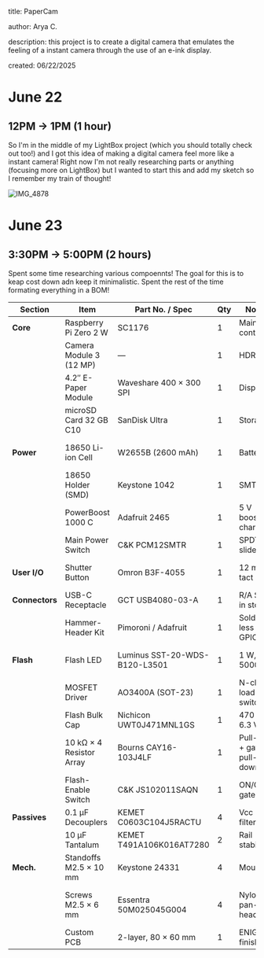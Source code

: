 title: PaperCam

author: Arya C.

description: this project is to create a digital camera that emulates the feeling of a instant camera through the use of an e-ink display.

created: 06/22/2025


# June 22

## 12PM -> 1PM (1 hour)
So I'm in the middle of my LightBox project (which you should totally check out too!) and I got this idea of making a digital camera feel more like a instant camera! Right now I'm not really researching parts or anything (focusing more on LightBox) but I wanted to start this and add my sketch so I remember my train of thought!

![IMG_4878](https://github.com/user-attachments/assets/3b7688c1-9b4d-46a6-84b0-40c486144ab1)


# June 23

## 3:30PM -> 5:00PM (2 hours)

Spent some time researching various compoennts! The goal for this is to keap cost down adn keep it minimalistic. Spent the rest of the time formating everything in a BOM!

| Section        | Item                     | Part No. / Spec               | Qty | Notes                     | Buy Link                                                                                                                                                                                       |
| -------------- | ------------------------ | ----------------------------- | --- | ------------------------- | ---------------------------------------------------------------------------------------------------------------------------------------------------------------------------------------------- |
| **Core**       | Raspberry Pi Zero 2 W    | SC1176                        | 1   | Main controller           | [https://www.microcenter.com/product/643085/raspberry-pi-zero-2-w](https://www.microcenter.com/product/643085/raspberry-pi-zero-2-w)                                                           |
|                | Camera Module 3 (12 MP)  | —                             | 1   | HDR / AF                  | [https://www.microcenter.com/product/662016/raspberry-pi-camera-3](https://www.microcenter.com/product/662016/raspberry-pi-camera-3)                                                           |
|                | 4.2″ E-Paper Module      | Waveshare 400 × 300 SPI       | 1   | Display                   | [https://www.amazon.com/dp/B074NR1SW2](https://www.amazon.com/dp/B074NR1SW2)                                                                                                                   |
|                | microSD Card 32 GB C10   | SanDisk Ultra                 | 1   | Storage                   | [https://www.microcenter.com/product/675332/sandisk-32gb-ultra-microsdxc-class-10](https://www.microcenter.com/product/675332/sandisk-32gb-ultra-microsdxc-class-10)                           |
| **Power**      | 18650 Li-ion Cell        | W2655B (2600 mAh)             | 1   | Battery                   | [https://www.microcenter.com/product/659302/performance-tools-18650-li-ion-recharge-battery](https://www.microcenter.com/product/659302/performance-tools-18650-li-ion-recharge-battery)       |
|                | 18650 Holder (SMD)       | Keystone 1042                 | 1   | SMT tabs                  | [https://www.digikey.com/en/products/detail/keystone-electronics/1042/2745668](https://www.digikey.com/en/products/detail/keystone-electronics/1042/2745668)                                   |
|                | PowerBoost 1000 C        | Adafruit 2465                 | 1   | 5 V boost + charger       | [https://www.adafruit.com/product/2465](https://www.adafruit.com/product/2465)                                                                                                                 |
|                | Main Power Switch        | C\&K PCM12SMTR                | 1   | SPDT slide                | [https://www.digikey.com/en/products/detail/c-k/PCM12SMTR/1640112](https://www.digikey.com/en/products/detail/c-k/PCM12SMTR/1640112)                                                           |
| **User I/O**   | Shutter Button           | Omron B3F-4055                | 1   | 12 mm tact                | [https://www.digikey.com/en/products/detail/omron-electronics-inc-emc-div/B3F-4055/31799](https://www.digikey.com/en/products/detail/omron-electronics-inc-emc-div/B3F-4055/31799)             |
| **Connectors** | USB-C Receptacle         | GCT USB4080-03-A              | 1   | R/A SMT, in stock         | [https://www.digikey.com/en/products/detail/gct/USB4080-03-A/14659819](https://www.digikey.com/en/products/detail/gct/USB4080-03-A/14659819)                                                   |
|                | Hammer-Header Kit        | Pimoroni / Adafruit           | 1   | Solder-less Pi GPIO       | [https://www.adafruit.com/product/3413](https://www.adafruit.com/product/3413)                                                                                                                 |
| **Flash**      | Flash LED                | Luminus SST-20-WDS-B120-L3501 | 1   | 1 W, 5000 K               | [https://www.digikey.com/en/products/detail/luminus-devices-inc/SST-20-WDS-B120-L3501/15903651](https://www.digikey.com/en/products/detail/luminus-devices-inc/SST-20-WDS-B120-L3501/15903651) |
|                | MOSFET Driver            | AO3400A (SOT-23)              | 1   | N-ch load switch          | [https://www.digikey.com/en/products/detail/alpha-omega-semiconductor-inc/AO3400A/1855772](https://www.digikey.com/en/products/detail/alpha-omega-semiconductor-inc/AO3400A/1855772)           |
|                | Flash Bulk Cap           | Nichicon UWT0J471MNL1GS       | 1   | 470 µF 6.3 V              | [https://www.digikey.com/en/products/detail/nichicon/UWT0J471MNL1GS/589899](https://www.digikey.com/en/products/detail/nichicon/UWT0J471MNL1GS/589899)                                         |
|                | 10 kΩ × 4 Resistor Array | Bourns CAY16-103J4LF          | 1   | Pull-ups + gate pull-down | [https://www.digikey.com/en/products/detail/bourns-inc/CAY16-103J4LF/431579](https://www.digikey.com/en/products/detail/bourns-inc/CAY16-103J4LF/431579)                                       |
|                | Flash-Enable Switch      | C\&K JS102011SAQN             | 1   | ON/OFF gate               | [https://www.digikey.com/en/products/detail/c-k/JS102011SAQN/1640095](https://www.digikey.com/en/products/detail/c-k/JS102011SAQN/1640095)                                                     |
| **Passives**   | 0.1 µF Decouplers        | KEMET C0603C104J5RACTU        | 4   | Vcc filtering             | [https://www.digikey.com/en/products/detail/kemet/C0603C104J5RACTU/2199772](https://www.digikey.com/en/products/detail/kemet/C0603C104J5RACTU/2199772)                                         |
|                | 10 µF Tantalum           | KEMET T491A106K016AT7280      | 2   | Rail stability            | [https://www.digikey.com/en/products/detail/kemet/T491A106K016AT7280/8612808](https://www.digikey.com/en/products/detail/kemet/T491A106K016AT7280/8612808)                                     |
| **Mech.**      | Standoffs M2.5 × 10 mm   | Keystone 24331                | 4   | Mount Pi                  | [https://www.digikey.com/en/products/detail/keystone-electronics/24331/1532906](https://www.digikey.com/en/products/detail/keystone-electronics/24331/1532906)                                 |
|                | Screws M2.5 × 6 mm       | Essentra 50M025045G004        | 4   | Nylon pan-head            | [https://www.digikey.com/en/products/detail/essentra-components/50M025045G004/11638842](https://www.digikey.com/en/products/detail/essentra-components/50M025045G004/11638842)                 |
|                | Custom PCB               | 2-layer, 80 × 60 mm           | 1   | ENIG finish               | (JLCPCB / PCBWay)                                                                                                                                                                              |
